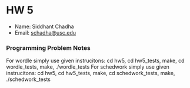 # HW 5

 - Name: Siddhant Chadha
 - Email: schadha@usc.edu

### Programming Problem Notes

For wordle simply use given instrucitons: cd hw5, cd hw5_tests, make, cd wordle_tests, make, ./wordle_tests
For schedwork simply use given instrucitons: cd hw5, cd hw5_tests, make, cd schedwork_tests, make, ./schedwork_tests

